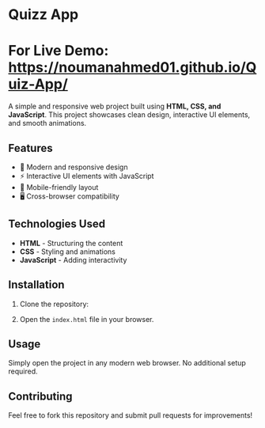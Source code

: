 # Quizz App

# For Live Demo: https://noumanahmed01.github.io/Quiz-App/

A simple and responsive web project built using **HTML, CSS, and JavaScript**. This project showcases clean design, interactive UI elements, and smooth animations.

## Features

- 🎨 Modern and responsive design
- ⚡ Interactive UI elements with JavaScript
- 📱 Mobile-friendly layout
- 🖥️ Cross-browser compatibility

## Technologies Used

- **HTML** - Structuring the content
- **CSS** - Styling and animations
- **JavaScript** - Adding interactivity

## Installation

1. Clone the repository:

2. Open the `index.html` file in your browser.

## Usage

Simply open the project in any modern web browser. No additional setup required.

## Contributing

Feel free to fork this repository and submit pull requests for improvements!
